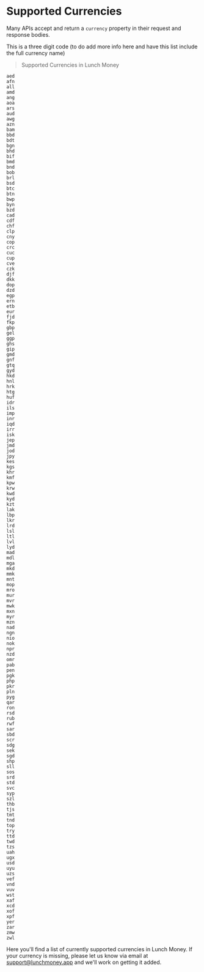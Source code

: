 # Supported Currencies

Many APIs accept and return a `currency` property in their request and response bodies.

This is a three digit code (to do add more info here and have this list include the full currency name)

> Supported Currencies in Lunch Money

```text
aed
afn
all
amd
ang
aoa
ars
aud
awg
azn
bam
bbd
bdt
bgn
bhd
bif
bmd
bnd
bob
brl
bsd
btc
btn
bwp
byn
bzd
cad
cdf
chf
clp
cny
cop
crc
cuc
cup
cve
czk
djf
dkk
dop
dzd
egp
ern
etb
eur
fjd
fkp
gbp
gel
ggp
ghs
gip
gmd
gnf
gtq
gyd
hkd
hnl
hrk
htg
huf
idr
ils
imp
inr
iqd
irr
isk
jep
jmd
jod
jpy
kes
kgs
khr
kmf
kpw
krw
kwd
kyd
kzt
lak
lbp
lkr
lrd
lsl
ltl
lvl
lyd
mad
mdl
mga
mkd
mmk
mnt
mop
mro
mur
mvr
mwk
mxn
myr
mzn
nad
ngn
nio
nok
npr
nzd
omr
pab
pen
pgk
php
pkr
pln
pyg
qar
ron
rsd
rub
rwf
sar
sbd
scr
sdg
sek
sgd
shp
sll
sos
srd
std
svc
syp
szl
thb
tjs
tmt
tnd
top
try
ttd
twd
tzs
uah
ugx
usd
uyu
uzs
vef
vnd
vuv
wst
xaf
xcd
xof
xpf
yer
zar
zmw
zwl
```

Here you'll find a list of currently supported currencies in Lunch Money. If your currency is missing, please let us know via email at [support@lunchmoney.app](mailto:support@lunchmoney.app) and we'll work on getting it added.
